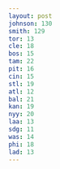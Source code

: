 ```yaml
---
layout: post
johnson: 130
smith: 129
tor: 13
cle: 18
bos: 15
tam: 22
pit: 16
cin: 15
stl: 19
atl: 12
bal: 21
kan: 19
nyy: 20
laa: 13
sdg: 11
was: 14
phi: 18
lad: 13
---
```


